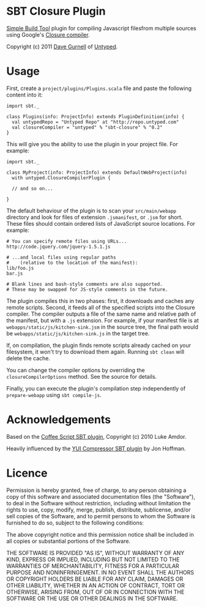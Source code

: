 SBT Closure Plugin
==================

[Simple Build Tool] plugin for compiling Javascript filesfrom multiple sources using Google's [Closure compiler].

Copyright (c) 2011 [Dave Gurnell] of [Untyped].

[Simple Build Tool]: http://simple-build-tool.googlecode.com
[Closure compiler]: http://code.google.com/p/closure-compiler
[Dave Gurnell]: http://boxandarrow.com
[Untyped]: http://untyped.com

Usage
=====

First, create a `project/plugins/Plugins.scala` file and paste the following 
content into it:

    import sbt._

    class Plugins(info: ProjectInfo) extends PluginDefinition(info) {
      val untypedRepo = "Untyped Repo" at "http://repo.untyped.com"
      val closureCompiler = "untyped" % "sbt-closure" % "0.2"
    }

This will give you the ability to use the plugin in your project file. For example:

    import sbt._
    
    class MyProject(info: ProjectInfo) extends DefaultWebProject(info)
      with untyped.ClosureCompilerPlugin {
    
      // and so on...
    
    }

The default behaviour of the plugin is to scan your `src/main/webapp` directory
and look for files of extension `.jsmanifest`, or `.jsm` for short. These files
should contain ordered lists of JavaScript source locations. For example:

    # You can specify remote files using URLs...
    http://code.jquery.com/jquery-1.5.1.js
    
    # ...and local files using regular paths
    #    (relative to the location of the manifest):
    lib/foo.js
    bar.js
    
    # Blank lines and bash-style comments are also supported.
    # These may be swapped for JS-style comments in the future.

The plugin compiles this in two phases: first, it downloads and caches any
remote scripts. Second, it feeds all of the specified scripts into the Closure
compiler. The compiler outputs a file of the same name and relative path
of the manifest, but with a `.js` extension. For example, if your manifest
file is at `webapps/static/js/kitchen-sink.jsm` in the source tree, the final 
path would be `webapps/static/js/kitchen-sink.js` in the target tree.

If, on compilation, the plugin finds remote scripts already cached on your
filesystem, it won't try to download them again. Running `sbt clean` will
delete the cache.

You can change the compiler options by overriding the `closureCompilerOptions`
method. See the source for details.

Finally, you can execute the plugin's compilation step independently of
`prepare-webapp` using `sbt compile-js`.

Acknowledgements
================

Based on the [Coffee Script SBT plugin], Copyright (c) 2010 Luke Amdor.

Heavily influenced by the [YUI Compressor SBT plugin] by Jon Hoffman.

[Coffee Script SBT plugin]: https://github.com/rubbish/coffee-script-sbt-plugin
[YUI Compressor SBT plugin]: https://github.com/hoffrocket/sbt-yui

Licence
=======

Permission is hereby granted, free of charge, to any person obtaining a copy
of this software and associated documentation files (the "Software"), to deal
in the Software without restriction, including without limitation the rights
to use, copy, modify, merge, publish, distribute, sublicense, and/or sell
copies of the Software, and to permit persons to whom the Software is
furnished to do so, subject to the following conditions:

The above copyright notice and this permission notice shall be included in
all copies or substantial portions of the Software.

THE SOFTWARE IS PROVIDED "AS IS", WITHOUT WARRANTY OF ANY KIND, EXPRESS OR
IMPLIED, INCLUDING BUT NOT LIMITED TO THE WARRANTIES OF MERCHANTABILITY,
FITNESS FOR A PARTICULAR PURPOSE AND NONINFRINGEMENT. IN NO EVENT SHALL THE
AUTHORS OR COPYRIGHT HOLDERS BE LIABLE FOR ANY CLAIM, DAMAGES OR OTHER
LIABILITY, WHETHER IN AN ACTION OF CONTRACT, TORT OR OTHERWISE, ARISING FROM,
OUT OF OR IN CONNECTION WITH THE SOFTWARE OR THE USE OR OTHER DEALINGS IN
THE SOFTWARE.
